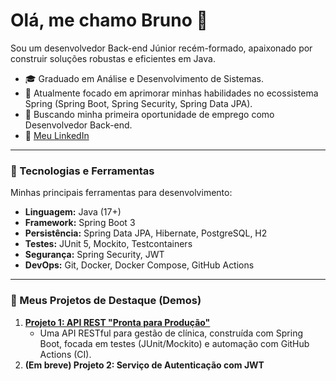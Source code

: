 # Olá, me chamo Bruno 👋

Sou um desenvolvedor Back-end Júnior recém-formado, apaixonado por construir soluções robustas e eficientes em Java.

- 🎓 Graduado em Análise e Desenvolvimento de Sistemas.
- 🌱 Atualmente focado em aprimorar minhas habilidades no ecossistema Spring (Spring Boot, Spring Security, Spring Data JPA).
- 💼 Buscando minha primeira oportunidade de emprego como Desenvolvedor Back-end.
- 🔗 [Meu LinkedIn](https://www.linkedin.com/in/brunojoanucci)

---

### 🚀 Tecnologias e Ferramentas

Minhas principais ferramentas para desenvolvimento:

- **Linguagem:** Java (17+)
- **Framework:** Spring Boot 3
- **Persistência:** Spring Data JPA, Hibernate, PostgreSQL, H2
- **Testes:** JUnit 5, Mockito, Testcontainers
- **Segurança:** Spring Security, JWT
- **DevOps:** Git, Docker, Docker Compose, GitHub Actions

---

### 📂 Meus Projetos de Destaque (Demos)

1.  **[Projeto 1: API REST "Pronta para Produção"](TODO)**
    - Uma API RESTful para gestão de clínica, construída com Spring Boot, focada em testes (JUnit/Mockito) e automação com GitHub Actions (CI).
2.  **(Em breve) Projeto 2: Serviço de Autenticação com JWT**
